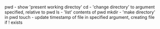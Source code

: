pwd - show 'present working directoy'
cd - 'change directory' to argument specified, relative to pwd
ls - 'list' contents of pwd
mkdir - 'make directory' in pwd
touch - update timestamp of file in specified argument, creating file if ! exists